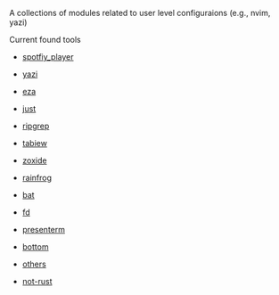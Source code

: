 A collections of modules related to user level configuraions (e.g., nvim, yazi)

Current found tools

- [spotfiy_player](https://github.com/aome510/spotify-player)
- [yazi](https://github.com/sxyazi/yazi)
- [eza](https://github.com/eza-community/eza)
- [just](https://github.com/casey/just)
- [ripgrep](https://github.com/BurntSushi/ripgrep)
- [tabiew](https://github.com/shshemi/tabiew)
- [zoxide](https://github.com/ajeetdsouza/zoxide)
- [rainfrog](https://github.com/achristmascarl/rainfrog)
- [bat](https://github.com/sharkdp/bat)
- [fd](https://github.com/sharkdp/fd)
- [presenterm](https://github.com/mfontanini/presenterm)
- [bottom](https://github.com/ClementTsang/bottom)
- [others](https://github.com/stars/tlmp59/lists/rust-utils)

- [not-rust](https://github.com/stars/tlmp59/lists/other-utils)